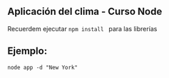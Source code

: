 ## Aplicación del clima - Curso Node

Recuerdem ejecutar 
````npm install ```` para las librerías

## Ejemplo: 
  ````node app -d "New York"  ````


